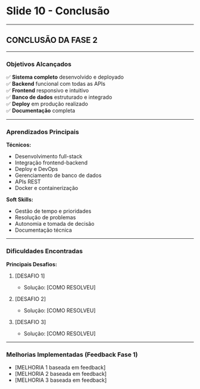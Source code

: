 # Slide 10 - Conclusão

---

## CONCLUSÃO DA FASE 2

---

### Objetivos Alcançados

✅ **Sistema completo** desenvolvido e deployado  
✅ **Backend** funcional com todas as APIs  
✅ **Frontend** responsivo e intuitivo  
✅ **Banco de dados** estruturado e integrado  
✅ **Deploy** em produção realizado  
✅ **Documentação** completa

---

### Aprendizados Principais

**Técnicos:**
- Desenvolvimento full-stack
- Integração frontend-backend
- Deploy e DevOps
- Gerenciamento de banco de dados
- APIs REST
- Docker e containerização

**Soft Skills:**
- Gestão de tempo e prioridades
- Resolução de problemas
- Autonomia e tomada de decisão
- Documentação técnica

---

### Dificuldades Encontradas

**Principais Desafios:**
1. [DESAFIO 1]
   - Solução: [COMO RESOLVEU]

2. [DESAFIO 2]
   - Solução: [COMO RESOLVEU]

3. [DESAFIO 3]
   - Solução: [COMO RESOLVEU]

---

### Melhorias Implementadas (Feedback Fase 1)

- [MELHORIA 1 baseada em feedback]
- [MELHORIA 2 baseada em feedback]
- [MELHORIA 3 baseada em feedback]

